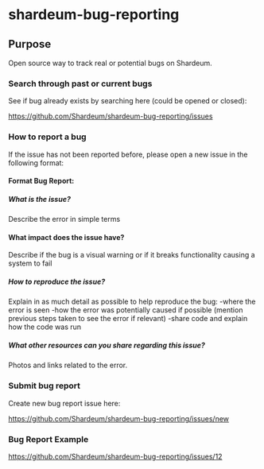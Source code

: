 # shardeum-bug-reporting

## Purpose

Open source way to track real or potential bugs on Shardeum.

### Search through past or current bugs

See if bug already exists by searching here (could be opened or closed): 

https://github.com/Shardeum/shardeum-bug-reporting/issues

### How to report a bug

If the issue has not been reported before, please open a new issue in the following format:

#### Format Bug Report:

##### What is the issue?

Describe the error in simple terms
    
#### What impact does the issue have?

Describe if the bug is a visual warning or if it breaks functionality causing a system to fail

##### How to reproduce the issue? 

Explain in as much detail as possible to help reproduce the bug:
    -where the error is seen
    -how the error was potentially caused if possible (mention previous steps taken to see the error if relevant)
    -share code and explain how the code was run

##### What other resources can you share regarding this issue?

Photos and links related to the error.

### Submit bug report 

Create new bug report issue here:

https://github.com/Shardeum/shardeum-bug-reporting/issues/new

### Bug Report Example

https://github.com/Shardeum/shardeum-bug-reporting/issues/12

